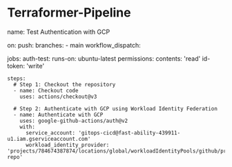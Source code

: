 # Terraformer-Pipeline

name: Test Authentication with GCP

on:
  push:
    branches:
      - main
  workflow_dispatch:

jobs:
  auth-test:
    runs-on: ubuntu-latest
    permissions:
      contents: 'read'
      id-token: 'write'

    steps:
      # Step 1: Checkout the repository
      - name: Checkout code
        uses: actions/checkout@v3

      # Step 2: Authenticate with GCP using Workload Identity Federation
      - name: Authenticate with GCP
        uses: google-github-actions/auth@v2
        with:
          service_account: 'gitops-cicd@fast-ability-439911-u1.iam.gserviceaccount.com'
          workload_identity_provider: 'projects/784674387874/locations/global/workloadIdentityPools/github/providers/my-repo'
